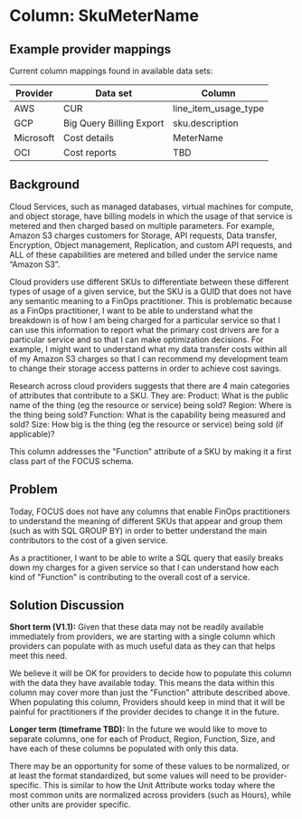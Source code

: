 # Column: SkuMeterName

## Example provider mappings

Current column mappings found in available data sets:

| Provider  | Data set                 | Column                             |
|-----------|--------------------------|------------------------------------|
| AWS       | CUR                      | line_item_usage_type               |
| GCP       | Big Query Billing Export | sku.description                |
| Microsoft | Cost details             | MeterName                          |
| OCI       | Cost reports             | TBD                                |

## Background

Cloud Services, such as managed databases, virtual machines for compute, and object storage, have billing models in which the usage of that service is metered and then charged based on multiple parameters. For example, Amazon S3 charges customers for Storage, API requests, Data transfer, Encryption, Object management, Replication, and custom API requests, and ALL of these capabilities are metered and billed under the service name “Amazon S3”.

Cloud providers use different SKUs to differentiate between these different types of usage of a given service, but the SKU is a GUID that does not have any semantic meaning to a FinOps practitioner. This is problematic because as a FinOps practitioner, I want to be able to understand what the breakdown is of how I am being charged for a particular service so that I can use this information to report what the primary cost drivers are for a particular service and so that I can make optimization decisions. For example, I might want to understand what my data transfer costs within all of my Amazon S3 charges so that I can recommend my development team to change their storage access patterns in order to achieve cost savings.

Research across cloud providers suggests that there are 4 main categories of attributes that contribute to a SKU. They are:
Product: What is the public name of the thing (eg the resource or service) being sold?
Region: Where is the thing being sold?
Function: What is the capability being measured and sold?
Size: How big is the thing (eg the resource or service) being sold (if applicable)?

This column addresses the "Function" attribute of a SKU by making it a first class part of the FOCUS schema.

## Problem

Today, FOCUS does not have any columns that enable FinOps practitioners to understand the meaning of different SKUs that appear and group them (such as with SQL GROUP BY) in order to better understand the main contributors to the cost of a given service.

As a practitioner, I want to be able to write a SQL query that easily breaks down my charges for a given service so that I can understand how each kind of "Function" is contributing to the overall cost of a service.

## Solution Discussion

**Short term (V1.1):** 
Given that these data may not be readily available immediately from providers, we are starting with a single column which providers can populate with as much useful data as they can that helps meet this need.

We believe it will be OK for providers to decide how to populate this column with the data they have available today. This means the data within this column may cover more than just the "Function" attribute described above. When populating this column, Providers should keep in mind that it will be painful for practitioners if the provider decides to change it in the future.

**Longer term (timeframe TBD):**
In the future we would like to move to separate columns, one for each of Product, Region, Function, Size, and have each of these columns be populated with only this data.

There may be an opportunity for some of these values to be normalized, or at least the format standardized, but some values will need to be provider-specific. This is similar to how the Unit Attribute works today where the most common units are normalized across providers (such as Hours), while other units are provider specific.
